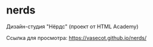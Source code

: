 # nerds
Дизайн-студия "Нёрдс" (проект от HTML Academy)

Ссылка для просмотра: https://vasecot.github.io/nerds/
